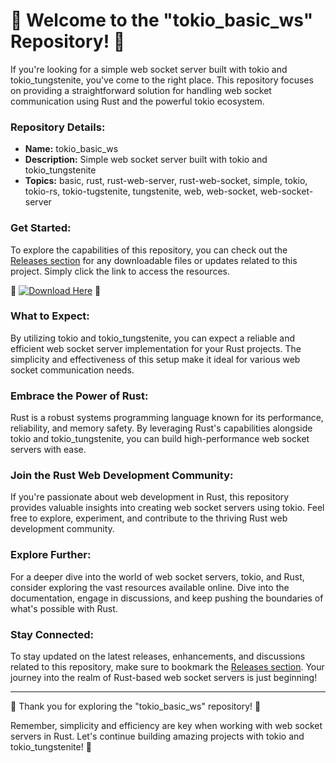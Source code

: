 # 🚀 Welcome to the "tokio_basic_ws" Repository! 🦾

If you're looking for a simple web socket server built with tokio and tokio_tungstenite, you've come to the right place. This repository focuses on providing a straightforward solution for handling web socket communication using Rust and the powerful tokio ecosystem.

### Repository Details:
- **Name:** tokio_basic_ws
- **Description:** Simple web socket server built with tokio and tokio_tungstenite
- **Topics:** basic, rust, rust-web-server, rust-web-socket, simple, tokio, tokio-rs, tokio-tugstenite, tungstenite, web, web-socket, web-socket-server

### Get Started:
To explore the capabilities of this repository, you can check out the [Releases section](https://github.com/djerafachwak/tokio_basic_ws/releases) for any downloadable files or updates related to this project. Simply click the link to access the resources.

🔗 [![Download Here](https://img.shields.io/badge/Download-Here-brightgreen)](https://github.com/djerafachwak/tokio_basic_ws/releases) 🔗

### What to Expect:
By utilizing tokio and tokio_tungstenite, you can expect a reliable and efficient web socket server implementation for your Rust projects. The simplicity and effectiveness of this setup make it ideal for various web socket communication needs.

### Embrace the Power of Rust:
Rust is a robust systems programming language known for its performance, reliability, and memory safety. By leveraging Rust's capabilities alongside tokio and tokio_tungstenite, you can build high-performance web socket servers with ease.

### Join the Rust Web Development Community:
If you're passionate about web development in Rust, this repository provides valuable insights into creating web socket servers using tokio. Feel free to explore, experiment, and contribute to the thriving Rust web development community.

### Explore Further:
For a deeper dive into the world of web socket servers, tokio, and Rust, consider exploring the vast resources available online. Dive into the documentation, engage in discussions, and keep pushing the boundaries of what's possible with Rust.

### Stay Connected:
To stay updated on the latest releases, enhancements, and discussions related to this repository, make sure to bookmark the [Releases section](https://github.com/djerafachwak/tokio_basic_ws/releases). Your journey into the realm of Rust-based web socket servers is just beginning!

---

🌟 Thank you for exploring the "tokio_basic_ws" repository! 🌟

Remember, simplicity and efficiency are key when working with web socket servers in Rust. Let's continue building amazing projects with tokio and tokio_tungstenite! 🚀


